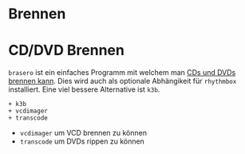 # Brennen

# CD/DVD Brennen

`brasero` ist ein einfaches Programm mit welchem man [CDs und DVDs brennen kann](https://wiki.archlinux.org/index.php/Optical_disc_drive#Burning_CD/DVD/BD_with_a_GUI). Dies wird auch als optionale Abhängikeit für `rhythmbox` installiert. Eine viel bessere Alternative ist `k3b`. 

    + k3b
    + vcdimager
    + transcode

* `vcdimager` um VCD brennen zu können
* `transcode` um DVDs rippen zu können
